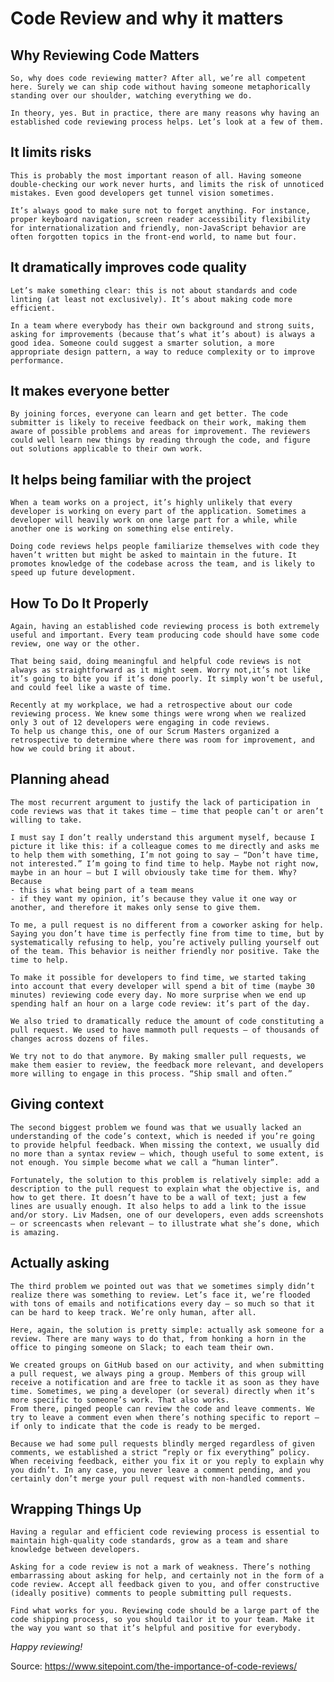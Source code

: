 # Code Review and why it matters

## Why Reviewing Code Matters
    So, why does code reviewing matter? After all, we’re all competent here. Surely we can ship code without having someone metaphorically standing over our shoulder, watching everything we do.
    
    In theory, yes. But in practice, there are many reasons why having an established code reviewing process helps. Let’s look at a few of them.

## It limits risks
    This is probably the most important reason of all. Having someone double-checking our work never hurts, and limits the risk of unnoticed mistakes. Even good developers get tunnel vision sometimes.
    
    It’s always good to make sure not to forget anything. For instance, proper keyboard navigation, screen reader accessibility flexibility for internationalization and friendly, non-JavaScript behavior are often forgotten topics in the front-end world, to name but four.

## It dramatically improves code quality
    Let’s make something clear: this is not about standards and code linting (at least not exclusively). It’s about making code more efficient.
    
    In a team where everybody has their own background and strong suits, asking for improvements (because that’s what it’s about) is always a good idea. Someone could suggest a smarter solution, a more appropriate design pattern, a way to reduce complexity or to improve performance.

## It makes everyone better
    By joining forces, everyone can learn and get better. The code submitter is likely to receive feedback on their work, making them aware of possible problems and areas for improvement. The reviewers could well learn new things by reading through the code, and figure out solutions applicable to their own work.

## It helps being familiar with the project
    When a team works on a project, it’s highly unlikely that every developer is working on every part of the application. Sometimes a developer will heavily work on one large part for a while, while another one is working on something else entirely.	
    
    Doing code reviews helps people familiarize themselves with code they haven’t written but might be asked to maintain in the future. It promotes knowledge of the codebase across the team, and is likely to speed up future development.

## How To Do It Properly
    Again, having an established code reviewing process is both extremely useful and important. Every team producing code should have some code review, one way or the other.
    
    That being said, doing meaningful and helpful code reviews is not always as straightforward as it might seem. Worry not,it’s not like it’s going to bite you if it’s done poorly. It simply won’t be useful, and could feel like a waste of time.
    
    Recently at my workplace, we had a retrospective about our code reviewing process. We knew some things were wrong when we realized only 3 out of 12 developers were engaging in code reviews.
    To help us change this, one of our Scrum Masters organized a retrospective to determine where there was room for improvement, and how we could bring it about.

## Planning ahead
    The most recurrent argument to justify the lack of participation in code reviews was that it takes time — time that people can’t or aren’t willing to take.

    I must say I don’t really understand this argument myself, because I picture it like this: if a colleague comes to me directly and asks me to help them with something, I’m not going to say — “Don’t have time, not interested.” I’m going to find time to help. Maybe not right now, maybe in an hour — but I will obviously take time for them. Why? Because
    - this is what being part of a team means
    - if they want my opinion, it’s because they value it one way or another, and therefore it makes only sense to give them.

    To me, a pull request is no different from a coworker asking for help. Saying you don’t have time is perfectly fine from time to time, but by systematically refusing to help, you’re actively pulling yourself out of the team. This behavior is neither friendly nor positive. Take the time to help.
    
    To make it possible for developers to find time, we started taking into account that every developer will spend a bit of time (maybe 30 minutes) reviewing code every day. No more surprise when we end up spending half an hour on a large code review: it’s part of the day.
    
    We also tried to dramatically reduce the amount of code constituting a pull request. We used to have mammoth pull requests — of thousands of changes across dozens of files.

    We try not to do that anymore. By making smaller pull requests, we make them easier to review, the feedback more relevant, and developers more willing to engage in this process. “Ship small and often.”

## Giving context
    The second biggest problem we found was that we usually lacked an understanding of the code’s context, which is needed if you’re going to provide helpful feedback. When missing the context, we usually did no more than a syntax review — which, though useful to some extent, is not enough. You simple become what we call a “human linter”.

    Fortunately, the solution to this problem is relatively simple: add a description to the pull request to explain what the objective is, and how to get there. It doesn’t have to be a wall of text; just a few lines are usually enough. It also helps to add a link to the issue and/or story. Liv Madsen, one of our developers, even adds screenshots — or screencasts when relevant — to illustrate what she’s done, which is amazing.

## Actually asking
    The third problem we pointed out was that we sometimes simply didn’t realize there was something to review. Let’s face it, we’re flooded with tons of emails and notifications every day — so much so that it can be hard to keep track. We’re only human, after all.
    
    Here, again, the solution is pretty simple: actually ask someone for a review. There are many ways to do that, from honking a horn in the office to pinging someone on Slack; to each team their own.

    We created groups on GitHub based on our activity, and when submitting a pull request, we always ping a group. Members of this group will receive a notification and are free to tackle it as soon as they have time. Sometimes, we ping a developer (or several) directly when it’s more specific to someone’s work. That also works.
    From there, pinged people can review the code and leave comments. We try to leave a comment even when there’s nothing specific to report — if only to indicate that the code is ready to be merged.

    Because we had some pull requests blindly merged regardless of given comments, we established a strict “reply or fix everything” policy. When receiving feedback, either you fix it or you reply to explain why you didn’t. In any case, you never leave a comment pending, and you certainly don’t merge your pull request with non-handled comments.

	
## Wrapping Things Up
    Having a regular and efficient code reviewing process is essential to maintain high-quality code standards, grow as a team and share knowledge between developers.

    Asking for a code review is not a mark of weakness. There’s nothing embarrassing about asking for help, and certainly not in the form of a code review. Accept all feedback given to you, and offer constructive (ideally positive) comments to people submitting pull requests.
    
    Find what works for you. Reviewing code should be a large part of the code shipping process, so you should tailor it to your team. Make it the way you want so that it’s helpful and positive for everybody.

_Happy reviewing!_

Source: https://www.sitepoint.com/the-importance-of-code-reviews/
